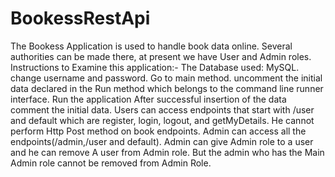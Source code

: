 # BookessRestApi
The Bookess Application is used to handle book data online. Several authorities can be made there, at present we have User and Admin roles.
Instructions to Examine this application:-
The Database used: MySQL. change username and password.
Go to main method. uncomment the initial data declared in the Run method which belongs to the command line runner interface. Run the application
After successful insertion of the data comment the initial data.
Users can access endpoints that start with /user and default which are register, login, logout, and getMyDetails. He cannot perform Http Post method on book endpoints.
Admin can access all the endpoints(/admin,/user and default). Admin can give Admin role to a user and he can remove A user from Admin role.
But the admin who has the Main Admin role cannot be removed from Admin Role.
